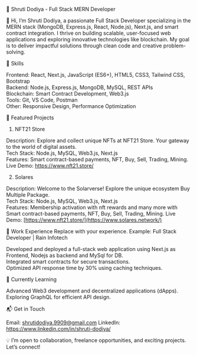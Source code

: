 📌 Shruti Dodiya - Full Stack MERN Developer

👋 Hi, I’m Shruti Dodiya, a passionate Full Stack Developer specializing in the MERN stack (MongoDB, Express.js, React, Node.js), Next.js, and smart contract integration. I thrive on building scalable, user-focused web applications and exploring innovative technologies like blockchain. My goal is to deliver impactful solutions through clean code and creative problem-solving.

🚀 Skills

Frontend: React, Next.js, JavaScript (ES6+), HTML5, CSS3, Tailwind CSS, Bootstrap  
Backend: Node.js, Express.js, MongoDB, MySQL, REST APIs  
Blockchain: Smart Contract Development, Web3.js  
Tools: Git, VS Code, Postman  
Other: Responsive Design, Performance Optimization



🌟 Featured Projects

1. NFT21 Store

Description: Explore and collect unique NFTs at NFT21 Store. Your gateway to the world of digital assets.  
Tech Stack: Node.js, MySQL, Web3.js, Next.js  
Features: Smart contract-based payments, NFT, Buy, Sell, Trading, Mining.  
Live Demo: https://www.nft21.store/

2. Solares

Description: Welcome to the Solarverse! Explore the unique ecosystem Buy Multiple Package.  
Tech Stack: Node.js, MySQL, Web3.js, Next.js  
Features: Membership activation with nft rewards and many more with Smart contract-based payments, NFT, Buy, Sell, Trading, Mining.
Live Demo: [https://www.nft21.store/](https://www.solares.network/)


💼 Work Experience
Replace with your experience. Example:
Full Stack Developer | Rain Infotech

Developed and deployed a full-stack web application using Next.js as Frontend, Nodejs as backend and MySql for DB.  
Integrated smart contracts for secure transactions.  
Optimized API response time by 30% using caching techniques.


🌱 Currently Learning

Advanced Web3 development and decentralized applications (dApps).  
Exploring GraphQL for efficient API design.


📬 Get in Touch

Email: shrutidodiya.9909@gmail.com
LinkedIn: https://www.linkedin.com/in/shruti-dodiya/

💡 I’m open to collaboration, freelance opportunities, and exciting projects. Let’s connect!
